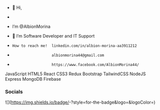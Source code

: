 - 👋 Hi,
-
- I’m @AlbionMorina
- 👀 I’m Software Developer and IT Support

-     How to reach me!  linkedin.com/in/albion-morina-aa3911212 
-                       albionmorina44@gmail.com 
-                       https://www.facebook.com/AlbionMorina44/


JavaScript HTML5 React CSS3 Redux Bootstrap TailwindCSS NodeJS Express MongoDB Firebase

### Socials

![<Badge Name>](https://img.shields.io/badge/<Badge Text>-<Background Color>?style=for-the-badge&logo=<Icon Name>&logoColor=<Logo Color>)
 
